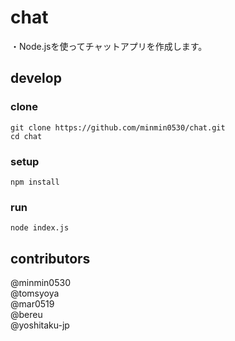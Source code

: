 # chat
・Node.jsを使ってチャットアプリを作成します。  

## develop
### clone
```
git clone https://github.com/minmin0530/chat.git
cd chat
```

### setup
```
npm install
```

### run
```
node index.js
```

## contributors
@minmin0530  
@tomsyoya  
@mar0519  
@bereu  
@yoshitaku-jp
